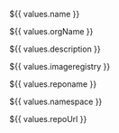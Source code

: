 ${{ values.name }}

${{ values.orgName }}

${{ values.description }}

${{ values.imageregistry }}

${{ values.reponame }}     

${{ values.namespace }}

${{ values.repoUrl }}

